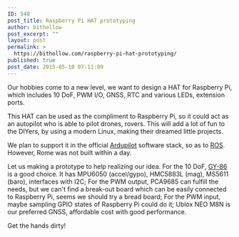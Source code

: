 ```yaml
---
ID: 540
post_title: Raspberry Pi HAT prototyping
author: bithollow
post_excerpt: ""
layout: post
permalink: >
  https://bithollow.com/raspberry-pi-hat-prototyping/
published: true
post_date: 2015-05-10 07:11:09
---
```

Our hobbies come to a new level, we want to design a HAT for Raspberry Pi, which includes 10 DoF, PWM I/O, GNSS, RTC and various LEDs, extension ports.

This HAT can be used as the compliment to Raspberry Pi, so it could act as an autopilot who is able to pilot drones, rovers. This will add a lot of fun to the DIYers, by using a modern Linux, making their dreamed little projects.

We plan to support it in the official [Ardupilot](http://ardupilot.org) software stack, so as to [ROS](http://ros.org). However, Rome was not built within a day.

Let us making a prototype to help realizing our idea. For the 10 DoF, [GY-86](http://www.ebay.com/itm/GY-86-MS5611-HMC5883L-MPU6050-MWC-Flight-Control-Sensor-Module-10DOF-/253074571047?hash=item3aec6b7f27:g:d9gAAOSwjTlZgXH9) is a good choice. It has MPU6050 (accel/gypo), HMC5883L (mag), MS5611 (baro), interfaces with I2C; For the PWM output, PCA9685 can fulfill the needs, but we can't find a break-out board which can be easily connected to Raspberry Pi, seems we should try a bread board; For the PWM input, maybe sampling GPIO states of Raspberry Pi could do it; Ublox NEO M8N is our preferred GNSS, affordable cost with good performance.

Get the hands dirty!